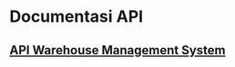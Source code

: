 # Documentasi API

## [API Warehouse Management System](<[URL](https://documenter.getpostman.com/view/24582718/2s93m1a4WE)>)
